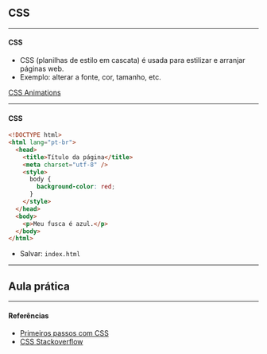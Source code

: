 ## CSS

---

#### CSS

- CSS (planilhas de estilo em cascata) é usada para estilizar e arranjar páginas web.
- Exemplo: alterar a fonte, cor, tamanho, etc.

[CSS Animations](https://codepen.io/ajerez/pen/EaEEOW/)

---

#### CSS

```html
<!DOCTYPE html>
<html lang="pt-br">
  <head>
    <title>Título da página</title>
    <meta charset="utf-8" />
    <style>
      body {
        background-color: red;
      }
    </style>
  </head>
  <body>
    <p>Meu fusca é azul.</p>
  </body>
</html>
```

- Salvar: `index.html`

---

## Aula prática

---

#### Referências

- [Primeiros passos com CSS](https://developer.mozilla.org/pt-BR/docs/Learn/CSS/First_steps)
- [CSS Stackoverflow](https://stackoverflow.com/questions/643879/css-to-make-html-page-footer-stay-at-bottom-of-the-page-with-a-minimum-height-b)
